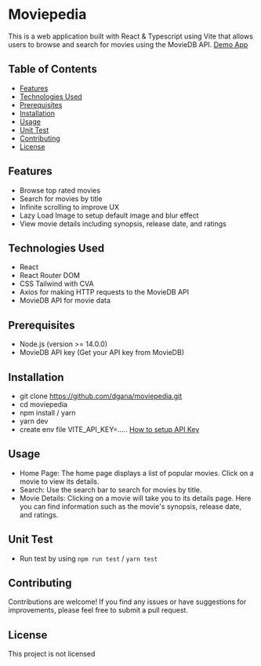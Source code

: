 # Moviepedia

This is a web application built with React & Typescript using Vite that allows users to browse and search for movies using the MovieDB API. [Demo App](https://646de1708a156c099fd0e4a8--mellow-churros-eb5f8f.netlify.app/)

## Table of Contents

- [Features](#features)
- [Technologies Used](#technologies-used)
- [Prerequisites](#prerequisites)
- [Installation](#installation)
- [Usage](#usage)
- [Unit Test](#unit-test)
- [Contributing](#contributing)
- [License](#license)

## Features

- Browse top rated movies
- Search for movies by title
- Infinite scrolling to improve UX
- Lazy Load Image to setup default image and blur effect
- View movie details including synopsis, release date, and ratings

## Technologies Used

- React
- React Router DOM
- CSS Tailwind with CVA
- Axios for making HTTP requests to the MovieDB API
- MovieDB API for movie data

## Prerequisites

- Node.js (version >= 14.0.0)
- MovieDB API key (Get your API key from MovieDB)

## Installation

- git clone https://github.com/dgana/moviepedia.git
- cd moviepedia
- npm install / yarn
- yarn dev
- create env file VITE_API_KEY=..... [How to setup API Key](https://www.dicoding.com/blog/registrasi-testing-themoviedb-api/)

## Usage

- Home Page: The home page displays a list of popular movies. Click on a movie to view its details.
- Search: Use the search bar to search for movies by title.
- Movie Details: Clicking on a movie will take you to its details page. Here you can find information such as the movie's synopsis, release date, and ratings.

## Unit Test

- Run test by using `npm run test` / `yarn test`

## Contributing

Contributions are welcome! If you find any issues or have suggestions for improvements, please feel free to submit a pull request.

## License

This project is not licensed
